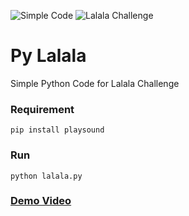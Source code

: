 ![Simple Code](https://img.shields.io/badge/Simple-Code-yellowgreen "Simple Code")
![Lalala Challenge](https://img.shields.io/badge/Lalala-Challenge-blue "Lalala Challenge")

# Py Lalala
Simple Python Code for Lalala Challenge 

### Requirement
``` pip install playsound ```

### Run
``` python lalala.py ```

### [Demo Video](https://github.com/siyanew/pylalala/blob/master/demo.mov?raw=true)

